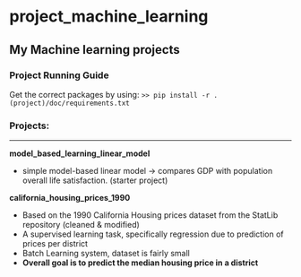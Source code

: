 # project_machine_learning
## My Machine learning projects

### Project Running Guide

Get the correct packages by using:
`>> pip install -r .(project)/doc/requirements.txt `

### Projects:
---

__model_based_learning_linear_model__ 
- simple model-based linear model -> compares GDP with population overall life satisfaction. (starter project)

__california_housing_prices_1990__ 
- Based on the 1990 California Housing prices dataset from the StatLib repository (cleaned & modified)
- A supervised learning task, specifically regression due to prediction of prices per district
- Batch Learning system, dataset is fairly small
- **Overall goal is to predict the median housing price in a district**